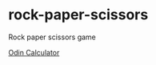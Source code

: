 # rock-paper-scissors
Rock paper scissors game

[Odin Calculator](https://muratyardimci.github.io/rock-paper-scissors/index.html)
